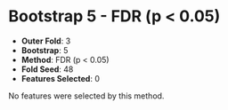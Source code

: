 # Bootstrap 5 - FDR (p < 0.05)

- **Outer Fold**: 3
- **Bootstrap**: 5
- **Method**: FDR (p < 0.05)
- **Fold Seed**: 48
- **Features Selected**: 0

No features were selected by this method.
